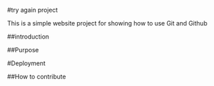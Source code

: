 #try again project

This is a simple website project for
showing how to use Git and Github

##introduction

##Purpose

#Deployment

##How to contribute